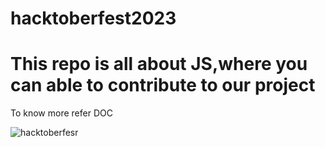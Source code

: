 # hacktoberfest2023
<h1>This repo is all about JS,where you can able to contribute to our project <br></h1>
To know more refer DOC

![hacktoberfesr](https://github.com/sanatbali/hacktoberfest2023/assets/113989979/188978be-a3fd-4f05-b73c-3069029616f0)
